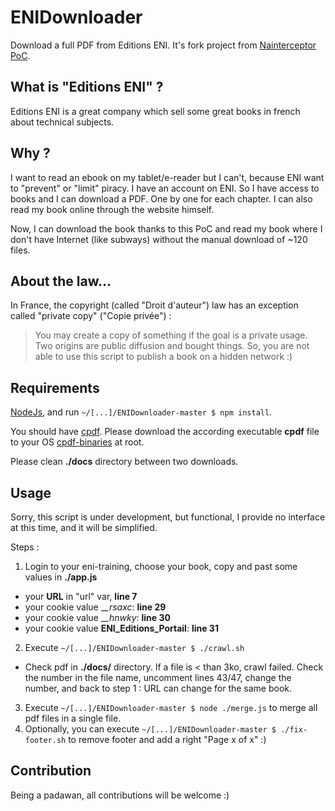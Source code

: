 ENIDownloader
=============

Download a full PDF from Editions ENI.
It's fork project from [Nainterceptor PoC](https://github.com/Nainterceptor/ENIDownloader).

What is "Editions ENI" ?
------------------------

Editions ENI is a great company which sell some great books in french about technical subjects.

Why ?
-----

I want to read an ebook on my tablet/e-reader but I can't, because ENI want to "prevent" or "limit" piracy.
I have an account on ENI. So I have access to books and I can download a PDF. One by one for each chapter.
I can also read my book online through the website himself.
 
Now, I can download the book thanks to this PoC and read my book where I don't have Internet (like subways) without the manual download of ~120 files.

About the law...
----------------

In France, the copyright (called "Droit d'auteur") law has an exception called "private copy" ("Copie privée") :
> You may create a copy of something if the goal is a private usage. Two origins are public diffusion and bought things.
So, you are not able to use this script to publish a book on a hidden network :)

Requirements
------------

[NodeJs](https://nodejs.org/), and run `~/[...]/ENIDownloader-master $ npm install`.

You should have [cpdf](http://community.coherentpdf.com/). Please download the according executable **cpdf** file to your OS [cpdf-binaries](https://github.com/coherentgraphics/cpdf-binaries) at root.

Please clean **./docs** directory between two downloads.

Usage
-----

Sorry, this script is under development, but functional, I provide no interface at this time, and it will be simplified.

Steps :
1. Login to your eni-training, choose your book, copy and past some values in **./app.js**
- your **URL** in "url" var, **line 7**
- your cookie value __\__rsaxc__: **line 29**
- your cookie value __\__hnwky__: **line 30**
- your cookie value __ENI\_Editions_Portail__: **line 31**
2. Execute `~/[...]/ENIDownloader-master $ ./crawl.sh`
- Check pdf in **./docs/** directory. If a file is < than 3ko, crawl failed. Check the number in the file name, uncomment lines 43/47, change the number, and back to step 1 : URL can change for the same book.
3. Execute `~/[...]/ENIDownloader-master $ node ./merge.js` to merge all pdf files in a single file. 
4. Optionally, you can execute `~/[...]/ENIDownloader-master $ ./fix-footer.sh` to remove footer and add a right "Page x of x" :)

Contribution
-----

Being a padawan, all contributions will be welcome :)